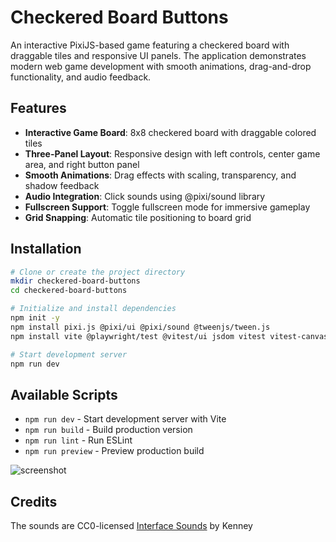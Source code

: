 # Checkered Board Buttons

An interactive PixiJS-based game featuring a checkered board with draggable tiles and responsive UI panels. The application demonstrates modern web game development with smooth animations, drag-and-drop functionality, and audio feedback.

## Features

- **Interactive Game Board**: 8x8 checkered board with draggable colored tiles
- **Three-Panel Layout**: Responsive design with left controls, center game area, and right button panel
- **Smooth Animations**: Drag effects with scaling, transparency, and shadow feedback
- **Audio Integration**: Click sounds using @pixi/sound library
- **Fullscreen Support**: Toggle fullscreen mode for immersive gameplay
- **Grid Snapping**: Automatic tile positioning to board grid

## Installation

```bash
# Clone or create the project directory
mkdir checkered-board-buttons
cd checkered-board-buttons

# Initialize and install dependencies
npm init -y
npm install pixi.js @pixi/ui @pixi/sound @tweenjs/tween.js
npm install vite @playwright/test @vitest/ui jsdom vitest vitest-canvas-mock --save-dev

# Start development server
npm run dev
```

## Available Scripts

- `npm run dev` - Start development server with Vite
- `npm run build` - Build production version
- `npm run lint` - Run ESLint
- `npm run preview` - Preview production build

![screenshot](https://raw.github.com/afarber/pixi-questions/master/checkered-board-buttons/screenshot.gif)

## Credits

The sounds are CC0-licensed [Interface Sounds](https://kenney.nl/assets/interface-sounds) by Kenney

